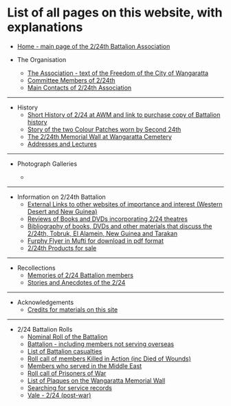 # List of all pages on this website, with explanations


  * [Home - main page of the 2/24th Battalion Association](index.html)


  * The Organisation

    * [The Association - text of the Freedom of the City of Wangaratta](association.html)
    * [Committee Members of 2/24th](committee.html)
    * [Main Contacts of 2/24th Association](contacts.html)

---

  * History
    * [Short History of 2/24 at AWM and link to purchase copy of Battalion history](history.html)
    * [Story of the two Colour Patches worn by Second 24th](patches.html)
    * [The 2/24th Memorial Wall at Wangaratta Cemetery](memwall/memwall.html)
    * [Addresses and Lectures](lecture.html)

---

  * Photograph Galleries
    * ~~~ [Photo Gallery - albums of Association events and historical photos](gallery.html) -- **currently offline!** ~~~

---

  * Information on 2/24th Battalion
    * [External Links to other websites of importance and interest (Western Desert and New Guinea)](links.html)
    * [Reviews of Books and DVDs incorporating 2/24 theatres](reviews.html)
    * [Bibliography of books, DVDs and other materials that discuss the 2/24th, Tobruk, El Alamein, New Guinea and Tarakan](bibliography.html)
    * [Furphy Flyer in Mufti for download in pdf format](fflyer.html)
    * [2/24th Products for sale](products.html)

---

  * Recollections
    * [Memories of 2/24 Battalion members](memories.html)
    * [Stories and Anecdotes of the 2/24](stories.html)

---

  * Acknowledgements
    * [Credits for materials on this site](credits.html)

---

  * 2/24 Battalion Rolls
    * [Nominal Roll of the Battalion](rolls/battalion.html)
    * [Battalion - including members not serving overseas](rolls/bttn_inc_non-os.html)
    * [List of Battalion casualties](rolls/casualties.html)
    * [Roll call of members Killed in Action (inc Died of Wounds)](rolls/kia.html)
    * [Members who served in the Middle East](rolls/service-me.html)
    * [Roll call of Prisoners of War](rolls/pow.html)
    * [List of Plaques on the Wangaratta Memorial Wall](rolls/plaques.html)
    * [Searching for service records](archives.html)
    * [Vale - 2/24 (post-war)](vale.html)
